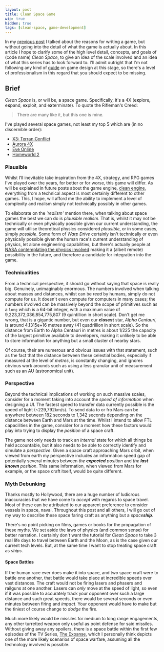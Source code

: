 ```yaml
---
layout: post
title: Clean Space Game
wip: true
hidden: true
tags: [clean-space, game-development]
---
```


In my [previous post](blog.devbot.net/clean-space-introduction/) I talked about the reasons for writing a game, but without going into the detail of what the game is actually about. In this article I hope to clarify some of the high level detail, concepts, and goals of (code name) *Clean Space*, to give an idea of the scale involved and an idea of what this series has to look forward to. I'll admit outright that I'm not following any kind of [guide](http://www.amazon.co.uk/Level-Up-Guide-Great-Design/dp/1118877160) on game design at this stage, so there's a level of professionalism in this regard that you should expect to be missing.

## Brief

_Clean Space_ is, or will be, a space game. Specifically, it's a 4X (e**x**plore, e**x**pand, e**x**ploit, and e**x**terminate). To quote the Rifleman's Creed:

> There are many like it, but this one is mine.

I've played several space games, not least my top 5 which are (in no discernible order):
* [X3: Terran Conflict]()
* [Aurora 4X]()
* [Eve Online]()
* [Homeworld 2]()

### Plausible

Whilst I'll inevitable take inspiration from the 4X, strategy, and RPG games I've played over the years, for better or for worse, this game will differ. As will be explained in future posts about the game engine, [clean engine](https://github.com/clean-development/engine), everything from a technical aspect is most certainly different to other games. This, I hope, will afford me the ability to implement a level of complexity and realism simply not technically possibly in other games.

To ellaborate on the *'realism'* mention there, when talking about space games the best we can do is *plausible realism*. That is, whilst it may not be technically or even physically possible given our current understanding, the game will utilise theoretical physics considered *plausible*, or in some cases, simply *possible*. Some form of *Warp Drive* certainly isn't technically or even physically possible given the human race's current understanding of physics, let alone engineering capabilities, but there's actually people at [NASA contemplating the physics involved](http://www.space.com/22430-star-trek-warp-drive-quantum-thrusters.html) making it a (albeit remote) possibility in the future, and therefore a candidate for integration into the game.

### Technicalities

From a technical perspective, it should go without saying that space is really big. Genuinely, unimaginably enormous. The numbers involved when talking about masses and distances, whilst can be *read* by humans, simply do not compute for us. It doesn't even compute for computers in many cases; the numbers involved can be massively beyond the scope of primitives such as a `long` which is a 64-bit integer, with a maximum value of 9,223,372,036,854,775,807 (9 quintillion in short scale). Don't get me wrong, that is a gigantic number, but even our **closest** star, *Alpha Centauri*, is around 4.1315e+16 metres away (41 quadrillion in short scale). So the distance from Earth to Alpha Centauri in metres is about 1/225 the capacity of the largest primitive available to developers, making it unlikely to be able to store information for anything but a small cluster of nearby stars. 

Of course, their are numerous and obvious issues with that statement, such as the fact that the distance between these celestial bodies, especially if measured at the level of *metres*, is constantly changing, and ignores obvious work arounds such as using a less granular unit of measurement such as an AU (astronomical unit).

### Perspective

Beyond the technical implications of working on such massive scales, consider for a moment taking into account the *speed of information* when designing a UI. The fastest speed to transfer data currently possible is the speed of light (~229,792km/s). To send data to or fro Mars can be anywhere between 182 seconds to 1,342 seconds depending on the distance between Earth and Mars at the time. Whilst I intend to allow FTL capacilities in the game, consider for a moment how these factors would play into trying to display the *position* of a space craft.

The game not only needs to track an *internal* state for which all things be held accountable, but it also needs to be able to correctly identify and simulate a *perspective*. Given a space craft approaching Mars orbit, when viewed from earth my perspective includes an information speed gap of potentially several minutes between _the **expected** position_ and _the **last known** position_. This same information, when viewed from Mars for example, or the space craft itself, would be quite different.

### Myth Debunking

Thanks mostly to Hollywood, there are a huge number of ludicrous inaccuracies that we have come to *accept* with regards to space travel. Most of these can be attributed to our apparent preference to consider vessels in space, naval. Throughout this post and all others, I will go out of my way to describe these space faring craft as anything but a _space**ship**_.

There's no point picking on films, games or books for the propagation of these myths. We set aside the laws of physics (and common sense) for better narration. I certainly don't want the tutorial for *Clean Space* to take 3 real life days to travel between Earth and the Moon, as is the case given our current tech levels. But, at the same time I want to stop treating space craft as *ships*.

#### Space Battles

If the human race ever does make it into space, and two space craft were to battle one another, that battle would take place at incredible speeds over vast distances. The craft would not be firing lasers and phasers and railguns at one another. Lasers can *only* move at the speed of light, so even if it was possible to accurately track your opponent over such a large distance and such great speeds, there would be several seconds or even minutes between firing and *impact*. Your opponent would have to make but the tiniest of course change to *dodge* the fire.

Much more likely would be missiles for medium to long range engagements, any other turretted weapon only useful as point defense for said missiles. Without giving away any spoilers, there is a space battle within the first few episodes of the TV Series, [The Expanse](https://en.wikipedia.org/wiki/The_Expanse_(TV_series)), which I personally think depicts one of the more likely scenarios of space warfare, assuming all the technology involved is possible.
